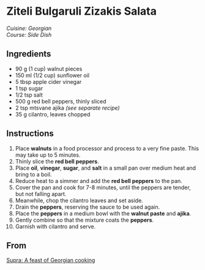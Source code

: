 # Ziteli Bulgaruli Zizakis Salata

_Cuisine:  Georgian_<br />
_Course:  Side Dish_

## Ingredients

- 90 g (1 cup) walnut pieces
- 150 ml (1/2 cup) sunflower oil
- 5 tbsp apple cider vinegar
- 1 tsp sugar
- 1/2 tsp salt
- 500 g red bell peppers, thinly sliced
- 2 tsp mtsvane ajika _(see separate recipe)_
- 35 g cilantro, leaves chopped

## Instructions

1. Place **walnuts** in a food processor and process to a very fine paste.  This may take up to 5 minutes.
1. Thinly slice the **red bell peppers**.
1. Place **oil**, **vinegar**, **sugar**, and **salt** in a small pan over medium heat and bring to a boil.
1. Reduce heat to a simmer and add the **red bell peppers** to the pan.
1. Cover the pan and cook for 7-8 minutes, until the peppers are tender, but not falling apart.
1. Meanwhile, chop the cilantro leaves and set aside.
1. Drain the **peppers**, reserving the sauce to be used again.
1. Place the **peppers** in a medium bowl with the **walnut paste** and **ajika**.
1. Gently combine so that the mixture coats the **peppers**.
1. Garnish with cilantro and serve.

## From

[Supra: A feast of Georgian cooking](https://www.amazon.com/Supra-Georgian-Cooking-Tiko-Tuskadze/dp/1911216163)